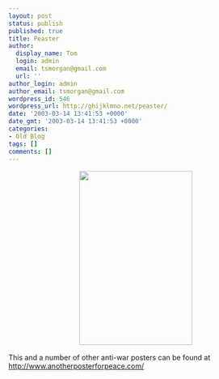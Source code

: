 ```yaml
---
layout: post
status: publish
published: true
title: Peaster
author:
  display_name: Tom
  login: admin
  email: tsmorgan@gmail.com
  url: ''
author_login: admin
author_email: tsmorgan@gmail.com
wordpress_id: 546
wordpress_url: http://ghijklmno.net/peaster/
date: '2003-03-14 13:41:53 +0000'
date_gmt: '2003-03-14 13:41:53 +0000'
categories:
- Old Blog
tags: []
comments: []
---
```

<p style="text-align:center"><img style="border:2px solid white;" src="/images/nowar.gif" width="224" height="344" /></p>

<p class="firstpar">This and a number of other anti-war posters can be found at <a href="http://www.anotherposterforpeace.com/">http://www.anotherposterforpeace.com/</a></p>

